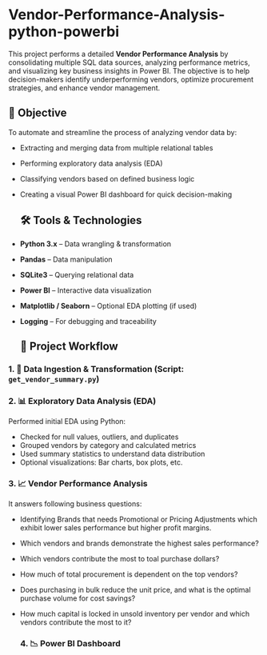 # Vendor-Performance-Analysis-python-powerbi

This project performs a detailed **Vendor Performance Analysis** by consolidating multiple SQL data sources, analyzing performance metrics, and visualizing key business insights in Power BI. The objective is to help decision-makers identify underperforming vendors, optimize procurement strategies, and enhance vendor management.


## 📌 Objective

To automate and streamline the process of analyzing vendor data by:
- Extracting and merging data from multiple relational tables
- Performing exploratory data analysis (EDA)
- Classifying vendors based on defined business logic
- Creating a visual Power BI dashboard for quick decision-making

  ## 🛠️ Tools & Technologies

- **Python 3.x** – Data wrangling & transformation  
- **Pandas** – Data manipulation  
- **SQLite3** – Querying relational data  
- **Power BI** – Interactive data visualization  
- **Matplotlib / Seaborn** – Optional EDA plotting (if used)  
- **Logging** – For debugging and traceability

  ## 🧩 Project Workflow

### 1. 🧠 Data Ingestion & Transformation (Script: `get_vendor_summary.py`)

### 2. 📊 Exploratory Data Analysis (EDA)

Performed initial EDA using Python:
- Checked for null values, outliers, and duplicates
- Grouped vendors by category and calculated metrics
- Used summary statistics to understand data distribution
- Optional visualizations: Bar charts, box plots, etc.

### 3. 📈 Vendor Performance Analysis
It answers following business questions:
- Identifying Brands that needs Promotional or Pricing Adjustments which exhibit lower sales performance but higher profit margins.
- Which vendors and brands demonstrate the highest sales performance?
- Which vendors contribute the most to toal purchase dollars?
- How much of total procurement is dependent on the top vendors?
- Does purchasing in bulk reduce the unit price, and what is the optimal purchase volume for cost savings?
- How much capital is locked in unsold inventory per vendor and which vendors contribute the most to it?

  ### 4. 📉 Power BI Dashboard
